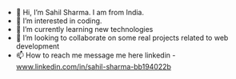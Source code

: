 - 👋 Hi, I’m Sahil Sharma. I am from India.
- 👀 I’m interested in coding.
- 🌱 I’m currently learning new technologies
- 💞️ I’m looking to collaborate on some real projects related to web development
- 📫 How to reach me message me here
      linkedin - www.linkedin.com/in/sahil-sharma-bb194022b
